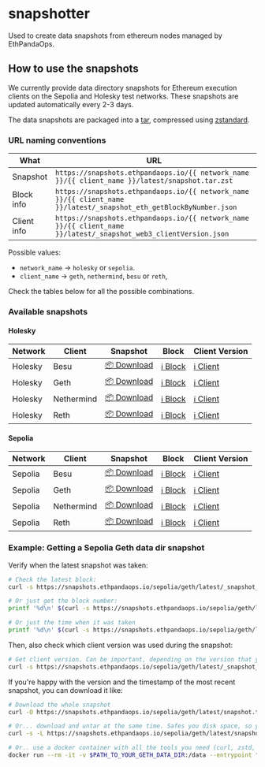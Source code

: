 # snapshotter

Used to create data snapshots from ethereum nodes managed by EthPandaOps.


## How to use the snapshots

We currently provide data directory snapshots for Ethereum execution clients on the Sepolia and Holesky test networks. These snapshots are updated automatically every 2-3 days.

The data snapshots are packaged into a [tar](https://man7.org/linux/man-pages/man1/tar.1.html), compressed using [zstandard](https://github.com/facebook/zstd).

### URL naming conventions

What | URL
---  | ----
Snapshot | `https://snapshots.ethpandaops.io/{{ network_name }}/{{ client_name }}/latest/snapshot.tar.zst`
Block info | `https://snapshots.ethpandaops.io/{{ network_name }}/{{ client_name }}/latest/_snapshot_eth_getBlockByNumber.json`
Client info | `https://snapshots.ethpandaops.io/{{ network_name }}/{{ client_name }}/latest/_snapshot_web3_clientVersion.json`

Possible values:
- `network_name` -> `holesky` or `sepolia`.
- `client_name` -> `geth`, `nethermind`, `besu` or `reth`,

Check the tables below for all the possible combinations.

### Available snapshots

#### Holesky

Network | Client     | Snapshot                                                                                   | Block                                                                                                      | Client Version
--------| ------     | -----                                                                                      | ---                                                                                                        | ---
Holesky | Besu       | [📦 Download](https://snapshots.ethpandaops.io/holesky/besu/latest/snapshot.tar.zst)       | [ℹ️ Block](https://snapshots.ethpandaops.io/holesky/besu/latest/_snapshot_eth_getBlockByNumber.json)       | [ℹ️ Client](https://snapshots.ethpandaops.io/holesky/besu/latest/_snapshot_web3_clientVersion.json)
Holesky | Geth       | [📦 Download](https://snapshots.ethpandaops.io/holesky/geth/latest/snapshot.tar.zst)       | [ℹ️ Block](https://snapshots.ethpandaops.io/holesky/geth/latest/_snapshot_eth_getBlockByNumber.json)       | [ℹ️ Client](https://snapshots.ethpandaops.io/holesky/geth/latest/_snapshot_web3_clientVersion.json)
Holesky | Nethermind | [📦 Download](https://snapshots.ethpandaops.io/holesky/nethermind/latest/snapshot.tar.zst) | [ℹ️ Block](https://snapshots.ethpandaops.io/holesky/nethermind/latest/_snapshot_eth_getBlockByNumber.json) | [ℹ️ Client](https://snapshots.ethpandaops.io/holesky/nethermind/latest/_snapshot_web3_clientVersion.json)
Holesky | Reth       | [📦 Download](https://snapshots.ethpandaops.io/holesky/reth/latest/snapshot.tar.zst)       | [ℹ️ Block](https://snapshots.ethpandaops.io/holesky/reth/latest/_snapshot_eth_getBlockByNumber.json)       | [ℹ️ Client](https://snapshots.ethpandaops.io/holesky/reth/latest/_snapshot_web3_clientVersion.json)


#### Sepolia
Network | Client     | Snapshot                                                                                   | Block                                                                                                      | Client Version
--------| ------     | -----                                                                                      | ---                                                                                                        | ---
Sepolia | Besu       | [📦 Download](https://snapshots.ethpandaops.io/sepolia/besu/latest/snapshot.tar.zst)       | [ℹ️ Block](https://snapshots.ethpandaops.io/sepolia/besu/latest/_snapshot_eth_getBlockByNumber.json)       | [ℹ️ Client](https://snapshots.ethpandaops.io/sepolia/besu/latest/_snapshot_web3_clientVersion.json)
Sepolia | Geth       | [📦 Download](https://snapshots.ethpandaops.io/sepolia/geth/latest/snapshot.tar.zst)       | [ℹ️ Block](https://snapshots.ethpandaops.io/sepolia/geth/latest/_snapshot_eth_getBlockByNumber.json)       | [ℹ️ Client](https://snapshots.ethpandaops.io/sepolia/geth/latest/_snapshot_web3_clientVersion.json)
Sepolia | Nethermind | [📦 Download](https://snapshots.ethpandaops.io/sepolia/nethermind/latest/snapshot.tar.zst) | [ℹ️ Block](https://snapshots.ethpandaops.io/sepolia/nethermind/latest/_snapshot_eth_getBlockByNumber.json) | [ℹ️ Client](https://snapshots.ethpandaops.io/sepolia/nethermind/latest/_snapshot_web3_clientVersion.json)
Sepolia | Reth       | [📦 Download](https://snapshots.ethpandaops.io/sepolia/reth/latest/snapshot.tar.zst)       | [ℹ️ Block](https://snapshots.ethpandaops.io/sepolia/reth/latest/_snapshot_eth_getBlockByNumber.json)       | [ℹ️ Client](https://snapshots.ethpandaops.io/sepolia/reth/latest/_snapshot_web3_clientVersion.json)

### Example: Getting a Sepolia Geth data dir snapshot

Verify when the latest snapshot was taken:

```sh
# Check the latest block:
curl -s https://snapshots.ethpandaops.io/sepolia/geth/latest/_snapshot_eth_getBlockByNumber.json

# Or just get the block number:
printf '%d\n' $(curl -s https://snapshots.ethpandaops.io/sepolia/geth/latest/_snapshot_eth_getBlockByNumber.json | jq -r '.result.number')

# Or just the time when it was taken
printf '%d\n' $(curl -s https://snapshots.ethpandaops.io/sepolia/geth/latest/_snapshot_eth_getBlockByNumber.json | jq -r '.result.timestamp') | date
```

Then, also check which client version was used during the snapshot:

```sh
# Get client version. Can be important, depending on the version that you want to run.
curl -s https://snapshots.ethpandaops.io/sepolia/geth/latest/_snapshot_web3_clientVersion.json | jq -r '.result'
```

If you're happy with the version and the timestamp of the most recent snapshot, you can download it like:

```sh
# Download the whole snapshot
curl -O https://snapshots.ethpandaops.io/sepolia/geth/latest/snapshot.tar.zst

# Or... download and untar at the same time. Safes you disk space, so you don't have to store the full compressed file.
curl -s -L https://snapshots.ethpandaops.io/sepolia/geth/latest/snapshot.tar.zst | tar -I zstd -xvf - -C $PATH_TO_YOUR_GETH_DATA_DIR

# Or.. use a docker container with all the tools you need (curl, zstd, tar) and untar it on the fly
docker run --rm -it -v $PATH_TO_YOUR_GETH_DATA_DIR:/data --entrypoint "/bin/sh" alpine -c "apk add --no-cache curl tar zstd && curl -s -L https://snapshots.ethpandaops.io/sepolia/geth/latest/snapshot.tar.zst | tar -I zstd -xvf - -C /data"
